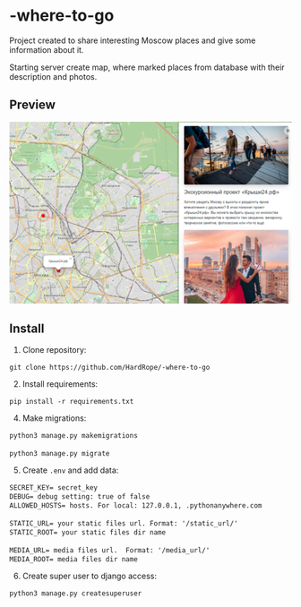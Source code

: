 # -where-to-go

Project created to share interesting Moscow places and give some information about it. 

Starting server create map, where marked places from database with their description and photos.

## Preview

![img.png](static/images/site_preview.png)

## Install

 1. Clone repository:

```commandline
git clone https://github.com/HardRope/-where-to-go
```

 2. Install requirements:

```commandline
pip install -r requirements.txt
```

 4. Make migrations:

```commandline
python3 manage.py makemigrations

python3 manage.py migrate
```

 5. Create `.env` and add data:

```commandline
SECRET_KEY= secret_key
DEBUG= debug setting: true of false
ALLOWED_HOSTS= hosts. For local: 127.0.0.1, .pythonanywhere.com

STATIC_URL= your static files url. Format: '/static_url/'
STATIC_ROOT= your static files dir name

MEDIA_URL= media files url.  Format: '/media_url/'
MEDIA_ROOT= media files dir name
```

 6. Create super user to django access:

```commandline
python3 manage.py createsuperuser

